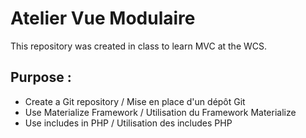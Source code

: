 # Atelier Vue Modulaire

This repository was created in class to learn MVC at the WCS.

## Purpose :
- Create a Git repository / Mise en place d'un dépôt Git
- Use Materialize Framework / Utilisation du Framework Materialize
- Use includes in PHP / Utilisation des includes PHP
